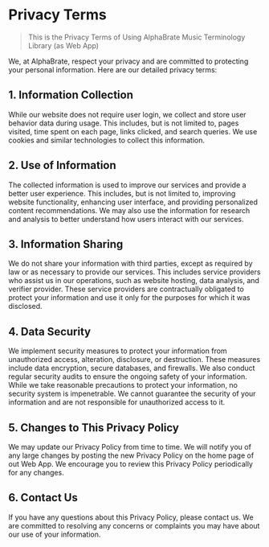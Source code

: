 # Privacy Terms

> This is the Privacy Terms of Using AlphaBrate Music Terminology Library (as Web App)

We, at AlphaBrate, respect your privacy and are committed to protecting your personal information. Here are our detailed privacy terms:

## 1. Information Collection

While our website does not require user login, we collect and store user behavior data during usage. This includes, but is not limited to, pages visited, time spent on each page, links clicked, and search queries. We use cookies and similar technologies to collect this information.

## 2. Use of Information

The collected information is used to improve our services and provide a better user experience. This includes, but is not limited to, improving website functionality, enhancing user interface, and providing personalized content recommendations. We may also use the information for research and analysis to better understand how users interact with our services.

## 3. Information Sharing

We do not share your information with third parties, except as required by law or as necessary to provide our services. This includes service providers who assist us in our operations, such as website hosting, data analysis, and verifier provider. These service providers are contractually obligated to protect your information and use it only for the purposes for which it was disclosed.

## 4. Data Security

We implement security measures to protect your information from unauthorized access, alteration, disclosure, or destruction. These measures include data encryption, secure databases, and firewalls. We also conduct regular security audits to ensure the ongoing safety of your information. While we take reasonable precautions to protect your information, no security system is impenetrable. We cannot guarantee the security of your information and are not responsible for unauthorized access to it.

## 5. Changes to This Privacy Policy

We may update our Privacy Policy from time to time. We will notify you of any large changes by posting the new Privacy Policy on the home page of out Web App. We encourage you to review this Privacy Policy periodically for any changes.

## 6. Contact Us

If you have any questions about this Privacy Policy, please contact us. We are committed to resolving any concerns or complaints you may have about our use of your information.